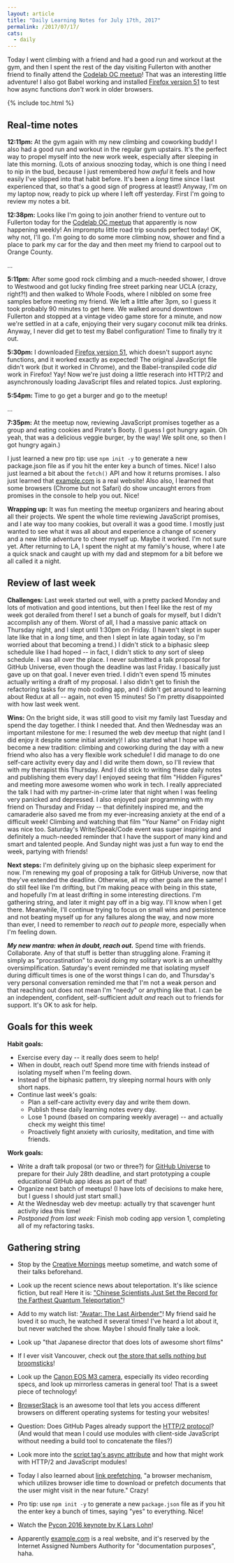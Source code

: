 ```yaml
---
layout: article
title: "Daily Learning Notes for July 17th, 2017"
permalink: /2017/07/17/
cats:
  - daily
---
```


Today I went climbing with a friend and had a good run and workout at the gym, and then I spent the rest of the day visiting Fullerton with another friend to finally attend the [Codelab OC meetup](https://codelaboc.github.io/)! That was an interesting little adventure! I also got Babel working and installed [Firefox version 51](https://ftp.mozilla.org/pub/firefox/releases/51.0/win64/en-US/) to test how async functions *don't* work in older browsers.

{% include toc.html %}

## Real-time notes

**12:11pm:** At the gym again with my new climbing and coworking buddy! I also had a good run and workout in the regular gym upstairs. It's the perfect way to propel myself into the new work week, especially after sleeping in late this morning. (Lots of anxious snoozing today, which is one thing I need to nip in the bud, because I just remembered how *awful* it feels and how easily I've slipped into that habit before. It's been a *long* time since I last experienced that, so that's a good sign of progress at least!) Anyway, I'm on my laptop now, ready to pick up where I left off yesterday. First I'm going to review my notes a bit.

**12:38pm:** Looks like I'm going to join another friend to venture out to Fullerton today for the [Codelab OC meetup](https://codelaboc.github.io/) that apparently is now happening weekly! An impromptu little road trip sounds perfect today! OK, why not, I'll go. I'm going to do some more climbing now, shower and find a place to park my car for the day and then meet my friend to carpool out to Orange County.

...

**5:11pm:** After some good rock climbing and a much-needed shower, I drove to Westwood and got lucky finding free street parking near UCLA (crazy, right?!) and then walked to Whole Foods, where I nibbled on some free samples before meeting my friend. We left a little after 3pm, so I guess it took probably 90 minutes to get here. We walked around downtown Fullerton and stopped at a vintage video game store for a minute, and now we're settled in at a cafe, enjoying their very sugary coconut milk tea drinks. Anyway, I never did get to test my Babel configuration! Time to finally try it out.

**5:30pm:** I downloaded [Firefox version 51](https://ftp.mozilla.org/pub/firefox/releases/51.0/win64/en-US/), which doesn't support async functions, and it worked exactly as expected! The original JavaScript file didn't work (but it worked in Chrome), and the Babel-transpiled code *did* work in Firefox! Yay! Now we're just doing a little reserach into HTTP/2 and asynchronously loading JavaScript files and related topics. Just exploring.

**5:54pm:** Time to go get a burger and go to the meetup!

...

**7:35pm:** At the meetup now, reviewing JavaScript promises together as a group and eating cookies and Pirate's Booty. (I guess I got hungry again. Oh yeah, that was a delicious veggie burger, by the way! We split one, so then I got hungry again.)

I just learned a new pro tip: use `npm init -y` to generate a new package.json file as if you hit the enter key a bunch of times. Nice! I also just learned a bit about the `fetch()` API and how it returns promises. I also just learned that [example.com](https://example.com) is a real website! Also also, I learned that some browsers (Chrome but not Safari) do show uncaught errors from promises in the console to help you out. Nice!

**Wrapping up:** It was fun meeting the meetup organizers and hearing about all their projects. We spent the whole time reviewing JavaScript promises, and I ate way too many cookies, but overall it was a good time. I mostly just wanted to see what it was all about and experience a change of scenery and a new little adventure to cheer myself up. Maybe it worked. I'm not sure yet. After returning to LA, I spent the night at my family's house, where I ate a quick snack and caught up with my dad and stepmom for a bit before we all called it a night.


## Review of last week

**Challenges:** Last week started out well, with a pretty packed Monday and lots of motivation and good intentions, but then I feel like the rest of my week got derailed from there! I set a bunch of goals for myself, but I didn't accomplish any of them. Worst of all, I had a massive panic attack on Thursday night, and I slept until 1:30pm on Friday. (I haven't slept in super late like that in a *long* time, and then I slept in late again today, so I'm worried about that becoming a trend.) I didn't stick to a biphasic sleep schedule like I had hoped -- in fact, I didn't stick to *any* sort of sleep schedule. I was all over the place. I never submitted a talk proposal for GitHub Universe, even though the deadline was last Friday. I basically just gave up on that goal. I never even tried. I didn't even spend 15 minutes actually writing a draft of my proposal. I also didn't get to finish the refactoring tasks for my mob coding app, and I didn't get around to learning about Redux at all -- again, not even 15 minutes! So I'm pretty disappointed with how last week went.

**Wins:** On the bright side, it was still good to visit my family last Tuesday and spend the day together. I think I needed that. And then Wednesday was an important milestone for me: I resumed the web dev meetup that night (and I did enjoy it despite some initial anxiety)! I also started what I hope will become a new tradition: climbing and coworking during the day with a new friend who also has a very flexible work schedule! I did manage to do one self-care activity every day and I did write them down, so I'll review that with my therapist this Thursday. And I did stick to writing these daily notes and publishing them every day! I enjoyed seeing that film "Hidden Figures" and meeting more awesome women who work in tech. I really appreciated the talk I had with my partner-in-crime later that night when I was feeling very panicked and depressed. I also enjoyed pair programming with my friend on Thursday and Friday -- that definitely inspired me, and the camaraderie also saved me from my ever-increasing anxiety at the end of a difficult week!  Climbing and watching that film "Your Name" on Friday night was nice too. Saturday's Write/Speak/Code event was super inspiring and definitely a much-needed reminder that I have the support of many kind and smart and talented people. And Sunday night was just a fun way to end the week, partying with friends!

**Next steps:** I'm definitely giving up on the biphasic sleep experiment for now. I'm renewing my goal of proposing a talk for GitHub Universe, now that they've extended the deadline. Otherwise, all my other goals are the same! I do still feel like I'm drifting, but I'm making peace with being in this state, and hopefully I'm at least drifting in some interesting directions. I'm gathering string, and later it might pay off in a big way. I'll know when I get there. Meanwhile, I'll continue trying to focus on small wins and persistence and not beating myself up for any failures along the way, and now more than ever, I need to remember to *reach out to people* more, especially when I'm feeling down.

***My new mantra: when in doubt, reach out.*** Spend time with friends. Collaborate. Any of that stuff is better than struggling alone. Framing it simply as "procrastination" to avoid doing my solitary work is an unhealthy oversimplification. Saturday's event reminded me that isolating myself during difficult times is one of the worst things I can do, and Thursday's very personal conversation reminded me that I'm not a weak person and that reaching out does not mean I'm "needy" or anything like that. I can be an independent, confident, self-sufficient adult *and* reach out to friends for support. It's OK to ask for help.


## Goals for this week

**Habit goals:**

  - Exercise every day -- it really does seem to help!
  - When in doubt, reach out! Spend more time with friends instead of isolating myself when I'm feeling down.
  - Instead of the biphasic pattern, try sleeping normal hours with only short naps.
  - Continue last week's goals:
      - Plan a self-care activity every day and write them down.
      - Publish these daily learning notes every day.
      - Lose 1 pound (based on comparing weekly average) -- and actually check my weight this time!
      - Proactively fight anxiety with curiosity, meditation, and time with friends.

**Work goals:**

  - Write a draft talk proposal (or two or three?) for [GitHub Universe](https://githubuniverse.com/) to prepare for their July 28th deadline, and start prototyping a couple educational GitHub app ideas as part of that!  
  - Organize next batch of meetups! (I have lots of decisions to make here, but I guess I should just start small.)
  - At the Wednesday web dev meetup: actually try that scavenger hunt activity idea this time!
  - *Postponed from last week:* Finish mob coding app version 1, completing all of my refactoring tasks.


## Gathering string

  - Stop by the [Creative Mornings](https://creativemornings.com/) meetup sometime, and watch some of their talks beforehand.

  - Look up the recent science news about teleportation. It's like science fiction, but real! Here it is: ["Chinese Scientists Just Set the Record for the Farthest Quantum Teleportation"](https://www.space.com/37506-quantum-teleportation-record-shattered.html)!

  - Add to my watch list: ["Avatar: The Last Airbender"](https://en.wikipedia.org/wiki/Avatar:_The_Last_Airbender)! My friend said he loved it so much, he watched it several times! I've heard a lot about it, but never watched the show. Maybe I should finally take a look.

  - Look up "that Japanese director that does lots of awesome short films"

  - If I ever visit Vancouver, check out [the store that sells nothing but broomsticks](http://broomcompany.com/)!

  - Look up the [Canon EOS M3 camera](), especially its video recording specs, and look up mirrorless cameras in general too! That is a sweet piece of technology!

  - [BrowserStack](https://www.browserstack.com/) is an awesome tool that lets you access different browsers on different operating systems for testing your websites!

  - Question: Does GitHub Pages already support the [HTTP/2 protocol](https://http2.github.io/)? (And would that mean I could use modules with client-side JavaScript without needing a build tool to concatenate the files?)

  - Look more into the [script tag's async attribute](https://developer.mozilla.org/en-US/docs/Web/HTML/Element/script) and how that might work with HTTP/2 and JavaScript modules!

  - Today I also learned about [link prefetching](https://developer.mozilla.org/en-US/docs/Web/HTTP/Link_prefetching_FAQ), "a browser mechanism, which utilizes browser idle time to download or prefetch documents that the user might visit in the near future." Crazy!

  - Pro tip: use `npm init -y` to generate a new `package.json` file as if you hit the enter key a bunch of times, saying "yes" to everything. Nice!

  - Watch the [Pycon 2016 keynote by K Lars Lohn](https://www.youtube.com/watch?v=bSfe5M_zG2s)!

  - Apparently [example.com](https://example.com) is a real website, and it's reserved by the Internet Assigned Numbers Authority for "documentation purposes", haha.
